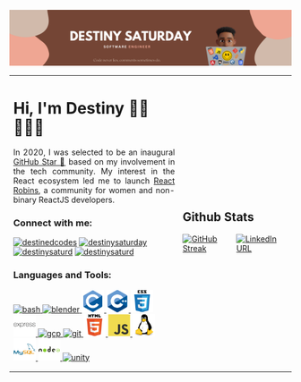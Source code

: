 [![LinkedIn URL](https://github.com/DestinedCodes/DestinedCodes/blob/main/images/Pink%20and%20Tan%20Flowers%20Modern%20Artisan%20Business%20X-Frame%20Banner.png)](https://linkedin.com/in/destinysaturday)

<table>
  <tr>
    <td width="60%" valign="top">
      <h1>Hi, I'm Destiny 👋🏽 👨🏽‍💻</h1>
      <p align="justify">In 2020, I was selected to be an inaugural <a href="https://stars.github.com/">GitHub Star 🌟</a> based on my involvement in the tech community. My interest in the React ecosystem led me to launch <a href="https://www.reactrobins.com/">React Robins</a>, a community for women and non-binary ReactJS developers.</p>
      <h3>Connect with me:</h3>
      <p>
        <a href="https://twitter.com/destinedcodes" target="_blank"><img src="https://raw.githubusercontent.com/rahuldkjain/github-profile-readme-generator/master/src/images/icons/Social/twitter.svg" alt="destinedcodes" height="30" width="40" /></a>
        <a href="https://linkedin.com/in/destinysaturday" target="_blank"><img src="https://raw.githubusercontent.com/rahuldkjain/github-profile-readme-generator/master/src/images/icons/Social/linked-in-alt.svg" alt="destinysaturday" height="30" width="40" /></a>
        <a href="https://fb.com/destinysaturd" target="_blank"><img src="https://raw.githubusercontent.com/rahuldkjain/github-profile-readme-generator/master/src/images/icons/Social/facebook.svg" alt="destinysaturd" height="30" width="40" /></a>
        <a href="https://instagram.com/destinysaturd" target="_blank"><img src="https://raw.githubusercontent.com/rahuldkjain/github-profile-readme-generator/master/src/images/icons/Social/instagram.svg" alt="destinysaturd" height="30" width="40" /></a>
      </p>
      <h3 align="left">Languages and Tools:</h3>
      <p align="left"> <a href="https://www.gnu.org/software/bash/" target="_blank" rel="noreferrer"> <img src="https://www.vectorlogo.zone/logos/gnu_bash/gnu_bash-icon.svg" alt="bash" width="40" height="40"/> </a> <a href="https://www.blender.org/" target="_blank" rel="noreferrer"> <img src="https://download.blender.org/branding/community/blender_community_badge_white.svg" alt="blender" width="40" height="40"/> </a> <a href="https://www.cprogramming.com/" target="_blank" rel="noreferrer"> <img src="https://raw.githubusercontent.com/devicons/devicon/master/icons/c/c-original.svg" alt="c" width="40" height="40"/> </a> <a href="https://www.w3schools.com/cpp/" target="_blank" rel="noreferrer"> <img src="https://raw.githubusercontent.com/devicons/devicon/master/icons/cplusplus/cplusplus-original.svg" alt="cplusplus" width="40" height="40"/> </a> <a href="https://www.w3schools.com/css/" target="_blank" rel="noreferrer"> <img src="https://raw.githubusercontent.com/devicons/devicon/master/icons/css3/css3-original-wordmark.svg" alt="css3" width="40" height="40"/> </a> <a href="https://expressjs.com" target="_blank" rel="noreferrer"> <img src="https://raw.githubusercontent.com/devicons/devicon/master/icons/express/express-original-wordmark.svg" alt="express" width="40" height="40"/> </a> <a href="https://cloud.google.com" target="_blank" rel="noreferrer"> <img src="https://www.vectorlogo.zone/logos/google_cloud/google_cloud-icon.svg" alt="gcp" width="40" height="40"/> </a> <a href="https://git-scm.com/" target="_blank" rel="noreferrer"> <img src="https://www.vectorlogo.zone/logos/git-scm/git-scm-icon.svg" alt="git" width="40" height="40"/> </a> <a href="https://www.w3.org/html/" target="_blank" rel="noreferrer"> <img src="https://raw.githubusercontent.com/devicons/devicon/master/icons/html5/html5-original-wordmark.svg" alt="html5" width="40" height="40"/> </a> <a href="https://developer.mozilla.org/en-US/docs/Web/JavaScript" target="_blank" rel="noreferrer"> <img src="https://raw.githubusercontent.com/devicons/devicon/master/icons/javascript/javascript-original.svg" alt="javascript" width="40" height="40"/> </a> <a href="https://www.linux.org/" target="_blank" rel="noreferrer"> <img src="https://raw.githubusercontent.com/devicons/devicon/master/icons/linux/linux-original.svg" alt="linux" width="40" height="40"/> </a> <a href="https://www.mysql.com/" target="_blank" rel="noreferrer"> <img src="https://raw.githubusercontent.com/devicons/devicon/master/icons/mysql/mysql-original-wordmark.svg" alt="mysql" width="40" height="40"/> </a> <a href="https://nodejs.org" target="_blank" rel="noreferrer"> <img src="https://raw.githubusercontent.com/devicons/devicon/master/icons/nodejs/nodejs-original-wordmark.svg" alt="nodejs" width="40" height="40"/> </a> <a href="https://unity.com/" target="_blank" rel="noreferrer"> <img src="https://www.vectorlogo.zone/logos/unity3d/unity3d-icon.svg" alt="unity" width="40" height="40"/> </a> 
      </p>
    </td>
    <td width="50%">
      <h2>Github Stats</h2>
      <div style="display:flex; justify-content: space-between;">
        <a href="https://git.io/streak-stats"><img width="100%" src="https://github-readme-streak-stats.herokuapp.com?user=DestinedCodes&amp;theme=transparent&amp;date_format=M%20j%5B%2C%20Y%5D" alt="GitHub Streak"></a>
        <a href="https://linkedin.com/in/destinysaturday"><img width="100%" valign="top" src="https://github-readme-stats.vercel.app/api/top-langs/?username=DestinedCodes&amp;langs_count=8&amp;theme=transparent" alt="LinkedIn URL" height="100%"></a>
      </div>
    </td>
  </tr>
</table>
